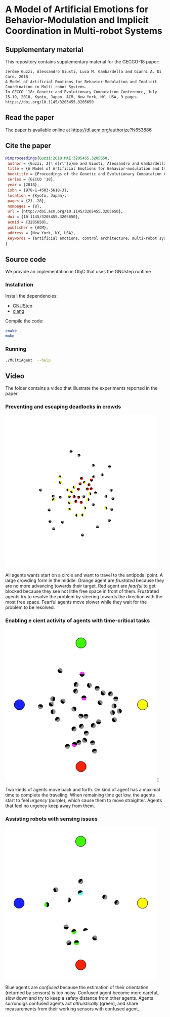 # A Model of Artificial Emotions for Behavior-Modulation and Implicit Coordination in Multi-robot Systems
## Supplementary material


This repository contains supplementary material for the GECCO-18 paper:

```
Jérôme Guzzi, Alessandro Giusti, Luca M. Gambardella and Gianni A. Di Caro. 2018. 
A Model of Artificial Emotions for Behavior-Modulation and Implicit Coordination in Multi-robot Systems. 
In GECCO ’18: Genetic and Evolutionary Computation Conference, July 15–19, 2018, Kyoto, Japan. ACM, New York, NY, USA, 9 pages. 
https://doi.org/10.1145/3205455.3205650
```

## Read the paper

The paper is available online at https://dl.acm.org/authorize?N653886

## Cite the paper

```bibtex
@inproceedings{Guzzi:2018:MAE:3205455.3205650,
 author = {Guzzi, J{\'e}r\^{o}me and Giusti, Alessandro and Gambardella, Luca M. and Di Caro, Gianni A.},
 title = {A Model of Artificial Emotions for Behavior-modulation and Implicit Coordination in Multi-robot Systems},
 booktitle = {Proceedings of the Genetic and Evolutionary Computation Conference},
 series = {GECCO '18},
 year = {2018},
 isbn = {978-1-4503-5618-3},
 location = {Kyoto, Japan},
 pages = {21--28},
 numpages = {8},
 url = {http://doi.acm.org/10.1145/3205455.3205650},
 doi = {10.1145/3205455.3205650},
 acmid = {3205650},
 publisher = {ACM},
 address = {New York, NY, USA},
 keywords = {artificial emotions, control architecture, multi-robot system},
} 
```

## Source code

We provide an implementation in ObjC that uses the GNUstep runtime

### Installation

Install the dependencies:
  - [GNUStep](http://www.gnustep.org)
  - [clang](https://clang.llvm.org)

Compile the code:
```bash
cmake .
make
```

### Running
```bash
./MultiAgent  --help
```

## Video

The folder contains a video that illustrate the experiments reported in the paper.

### Preventing and escaping deadlocks in crowds


![PANIC](https://raw.githubusercontent.com/AnonymSubmit/GECCO-753/master/video/panic.png)


All agents wants start on a circle and want to travel to the antipodal point. A large crowding form in the middle. Orange agent are _frustated_ because they are no more advancing towards their target. Red agent are _fearful_ to get blocked because they see not little free space in front of them. Frustrated agents try to resolve the problem by steering towards the direction with the most free space. Fearful agents move slower while they wait for the problem to be resolved.

### Enabling e cient activity of agents with time-critical tasks

![URGENCY](https://raw.githubusercontent.com/AnonymSubmit/GECCO-753/master/video/urgency.png)]

Two kinds of agents move back and forth. On kind of agent has a maximal time to complete the traveling. When remaining time get low, the agents start to feel _urgency_ (purple), which cause them to move straighter. Agents that feel no urgency keep away from them.

### Assisting robots with sensing issues

![CONFUSION](https://raw.githubusercontent.com/AnonymSubmit/GECCO-753/master/video/confusion.png)

  Blue agents are _confused_ because the estimation of their orientation (returned by sensors) is too noisy.
  Confused agent become more careful, slow down and try to keep a safety distance from other agents.
  Agents surrondigs confused agents act _altruistically_ (green), and share measurements from their working sensors with confused agent.
